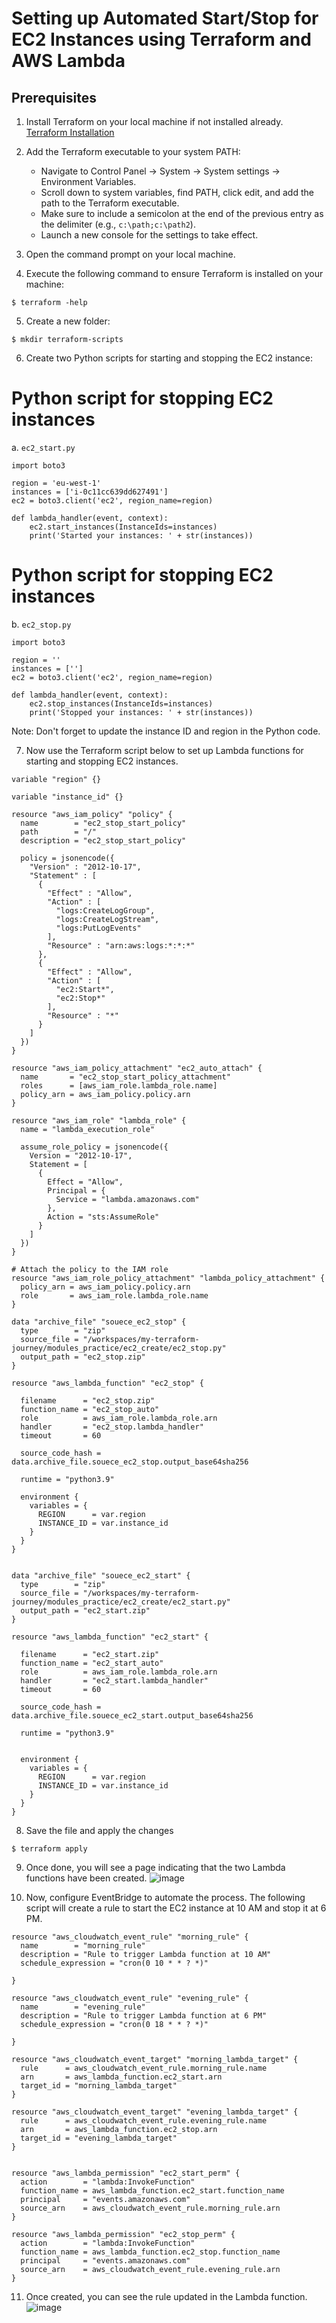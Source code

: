 # Setting up Automated Start/Stop for EC2 Instances using Terraform and AWS Lambda

## Prerequisites
1. Install Terraform on your local machine if not installed already. [Terraform Installation](https://developer.hashicorp.com/terraform/install)

2. Add the Terraform executable to your system PATH:
   - Navigate to Control Panel -> System -> System settings -> Environment Variables.
   - Scroll down to system variables, find PATH, click edit, and add the path to the Terraform executable.
   - Make sure to include a semicolon at the end of the previous entry as the delimiter (e.g., `c:\path;c:\path2`).
   - Launch a new console for the settings to take effect.

3. Open the command prompt on your local machine.

4. Execute the following command to ensure Terraform is installed on your machine:
```
$ terraform -help 
```

5. Create a new folder:
```
$ mkdir terraform-scripts
```


6. Create two Python scripts for starting and stopping the EC2 instance:

# Python script for stopping EC2 instances
a. `ec2_start.py`
```
import boto3

region = 'eu-west-1'
instances = ['i-0c11cc639dd627491']
ec2 = boto3.client('ec2', region_name=region)

def lambda_handler(event, context):
    ec2.start_instances(InstanceIds=instances)
    print('Started your instances: ' + str(instances))
```

# Python script for stopping EC2 instances
b. `ec2_stop.py`
```
import boto3

region = ''
instances = ['']
ec2 = boto3.client('ec2', region_name=region)

def lambda_handler(event, context):
    ec2.stop_instances(InstanceIds=instances)
    print('Stopped your instances: ' + str(instances))
```
Note: Don't forget to update the instance ID and region in the Python code.

7. Now use the Terraform script below to set up Lambda functions for starting and stopping EC2 instances.

```
variable "region" {}

variable "instance_id" {}

resource "aws_iam_policy" "policy" {
  name        = "ec2_stop_start_policy"
  path        = "/"
  description = "ec2_stop_start_policy"

  policy = jsonencode({
    "Version" : "2012-10-17",
    "Statement" : [
      {
        "Effect" : "Allow",
        "Action" : [
          "logs:CreateLogGroup",
          "logs:CreateLogStream",
          "logs:PutLogEvents"
        ],
        "Resource" : "arn:aws:logs:*:*:*"
      },
      {
        "Effect" : "Allow",
        "Action" : [
          "ec2:Start*",
          "ec2:Stop*"
        ],
        "Resource" : "*"
      }
    ]
  })
}

resource "aws_iam_policy_attachment" "ec2_auto_attach" {
  name       = "ec2_stop_start_policy_attachment"
  roles      = [aws_iam_role.lambda_role.name]
  policy_arn = aws_iam_policy.policy.arn
}

resource "aws_iam_role" "lambda_role" {
  name = "lambda_execution_role"

  assume_role_policy = jsonencode({
    Version = "2012-10-17",
    Statement = [
      {
        Effect = "Allow",
        Principal = {
          Service = "lambda.amazonaws.com"
        },
        Action = "sts:AssumeRole"
      }
    ]
  })
}

# Attach the policy to the IAM role
resource "aws_iam_role_policy_attachment" "lambda_policy_attachment" {
  policy_arn = aws_iam_policy.policy.arn
  role       = aws_iam_role.lambda_role.name
}

data "archive_file" "souece_ec2_stop" {
  type        = "zip"
  source_file = "/workspaces/my-terraform-journey/modules_practice/ec2_create/ec2_stop.py"
  output_path = "ec2_stop.zip"
}

resource "aws_lambda_function" "ec2_stop" {

  filename      = "ec2_stop.zip"
  function_name = "ec2_stop_auto"
  role          = aws_iam_role.lambda_role.arn
  handler       = "ec2_stop.lambda_handler"
  timeout       = 60

  source_code_hash = data.archive_file.souece_ec2_stop.output_base64sha256

  runtime = "python3.9"

  environment {
    variables = {
      REGION      = var.region
      INSTANCE_ID = var.instance_id
    }
  }
}


data "archive_file" "souece_ec2_start" {
  type        = "zip"
  source_file = "/workspaces/my-terraform-journey/modules_practice/ec2_create/ec2_start.py"
  output_path = "ec2_start.zip"
}

resource "aws_lambda_function" "ec2_start" {

  filename      = "ec2_start.zip"
  function_name = "ec2_start_auto"
  role          = aws_iam_role.lambda_role.arn
  handler       = "ec2_start.lambda_handler"
  timeout       = 60

  source_code_hash = data.archive_file.souece_ec2_start.output_base64sha256

  runtime = "python3.9"


  environment {
    variables = {
      REGION      = var.region
      INSTANCE_ID = var.instance_id
    }
  }
}
```

8. Save the file and apply the changes
```
$ terraform apply
```

9. Once done, you will see a page indicating that the two Lambda functions have been created.
    ![image](https://github.com/Jaiganesh-MJ/services-with-terraform/assets/63336185/914ff6e6-bd89-4a62-8a9c-b89636416101)

10. Now, configure EventBridge to automate the process. The following script will create a rule to start the EC2 instance at 10 AM and stop it at 6 PM.

```
resource "aws_cloudwatch_event_rule" "morning_rule" {
  name        = "morning_rule"
  description = "Rule to trigger Lambda function at 10 AM"
  schedule_expression = "cron(0 10 * * ? *)"

}

resource "aws_cloudwatch_event_rule" "evening_rule" {
  name        = "evening_rule"
  description = "Rule to trigger Lambda function at 6 PM"
  schedule_expression = "cron(0 18 * * ? *)"

}

resource "aws_cloudwatch_event_target" "morning_lambda_target" {
  rule      = aws_cloudwatch_event_rule.morning_rule.name
  arn       = aws_lambda_function.ec2_start.arn
  target_id = "morning_lambda_target"
}

resource "aws_cloudwatch_event_target" "evening_lambda_target" {
  rule      = aws_cloudwatch_event_rule.evening_rule.name
  arn       = aws_lambda_function.ec2_stop.arn
  target_id = "evening_lambda_target"
}


resource "aws_lambda_permission" "ec2_start_perm" {
  action        = "lambda:InvokeFunction"
  function_name = aws_lambda_function.ec2_start.function_name
  principal     = "events.amazonaws.com"
  source_arn    = aws_cloudwatch_event_rule.morning_rule.arn
}

resource "aws_lambda_permission" "ec2_stop_perm" {
  action        = "lambda:InvokeFunction"
  function_name = aws_lambda_function.ec2_stop.function_name
  principal     = "events.amazonaws.com"
  source_arn    = aws_cloudwatch_event_rule.evening_rule.arn
}
```

11. Once created, you can see the rule updated in the Lambda function.
![image](https://github.com/Jaiganesh-MJ/services-with-terraform/assets/63336185/98d30aad-082b-45d8-9b24-91600415beae)

